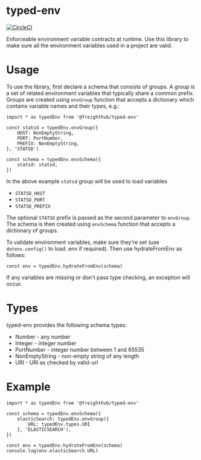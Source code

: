 typed-env
========

[![CircleCI](https://circleci.com/gh/freight-hub/TypedEnv/tree/master.svg?style=svg&circle-token=5222e58e326cb399a02aa2ed524dcf0dd817282e)](https://circleci.com/gh/freight-hub/TypedEnv/tree/master)

Enforceable environment variable contracts at runtime. Use this library to make
sure all the environment variables used in a project are valid.


Usage
=====

To use the library, first declare a schema that consists of groups. A group is
a set of related environment variables that typically share a common prefix.
Groups are created using `envGroup` function that accepts a dictionary which
contains variable names and their types, e.g.:

    import * as typedEnv from '@freighthub/typed-env'

    const statsd = typedEnv.envGroup({
        HOST: NonEmptyString,
        PORT: PortNumber,
        PREFIX: NonEmptyString,
    }, 'STATSD')

    const schema = typedEnv.envSchema({
        statsd: statsd,
    })

In the above example `statsd` group will be used to load variables
 - `STATSD_HOST`
 - `STATSD_PORT`
 - `STATSD_PREFIX`

The optional `STATSD` prefix is passed as the second parameter to `envGroup`.
The schema is then created using `envSchema` function that accepts a dictionary
of groups.

To validate environment variables, make sure they're set (use `dotenv.config()`
to load .env if required). Then use hydrateFromEnv as follows:

    const env = typedEnv.hydrateFromEnv(schema)

If any variables are missing or don't pass type checking, an exception will occur.

Types
=====

typed-env provides the following schema types:

* Number - any number
* Integer - integer number
* PortNumber - integer number between 1 and 65535
* NonEmptyString - non-empty string of any length
* URI - URI as checked by valid-url

Example
=======

    import * as typedEnv from '@freighthub/typed-env'

    const schema = typedEnv.envSchema({
        elasticSearch: typedEnv.envGroup({
            URL: typedEnv.types.URI
        }, 'ELASTICSEARCH'),
    })

    const env = typedEnv.hydrateFromEnv(schema)
    console.log(env.elasticSearch.URL)
